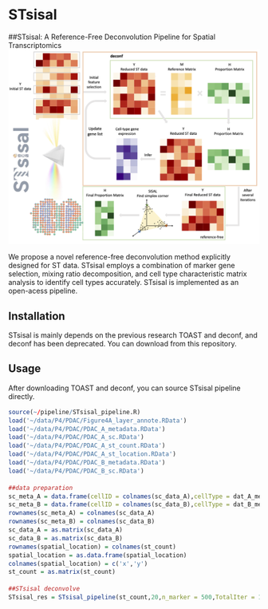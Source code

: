 # STsisal
##STsisal: A Reference-Free Deconvolution Pipeline for Spatial Transcriptomics 
![Pipeline](pipeline.png)

We propose a  novel reference-free deconvolution method explicitly designed for ST data. STsisal employs a combination of marker gene selection, mixing ratio decomposition, and cell type characteristic matrix analysis to identify cell types accurately. STsisal is implemented as an open-acess pipeline.

Installation
------------
STsisal is mainly depends on the previous research TOAST and deconf, and deconf has been deprecated. You can download from this repository.

Usage
------------
After downloading TOAST and deconf, you can source STsisal pipeline directly.
``` r
source(~/pipeline/STsisal_pipeline.R)
load('~/data/P4/PDAC/Figure4A_layer_annote.RData')
load('~/data/P4/PDAC/PDAC_A_metadata.RData')
load('~/data/P4/PDAC/PDAC_A_sc.RData')
load('~/data/P4/PDAC/PDAC_A_st_count.RData')
load('~/data/P4/PDAC/PDAC_A_st_location.RData')
load('~/data/P4/PDAC/PDAC_B_metadata.RData')
load('~/data/P4/PDAC/PDAC_B_sc.RData')

##data preparation
sc_meta_A = data.frame(cellID = colnames(sc_data_A),cellType = dat_A_meta,sampleInfo = rep('sampleInfo',length(dat_A_meta)))
sc_meta_B = data.frame(cellID = colnames(sc_data_B),cellType = dat_B_meta,sampleInfo = rep('sampleInfo',length(dat_B_meta)))
rownames(sc_meta_A) = colnames(sc_data_A)
rownames(sc_meta_B) = colnames(sc_data_B)
sc_data_A = as.matrix(sc_data_A)
sc_data_B = as.matrix(sc_data_B)
rownames(spatial_location) = colnames(st_count)
spatial_location = as.data.frame(spatial_location)
colnames(spatial_location) = c('x','y')
st_count = as.matrix(st_count)

##STsisal deconvolve
STsisal_res = STsisal_pipeline(st_count,20,n_marker = 500,TotalIter = 10)

``` 
